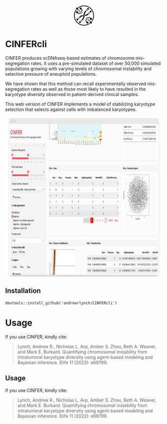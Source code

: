 
<!-- README.md is generated from README.Rmd. Please edit that file -->
<p align="center">
<img width="auto" height="64" src="www/CINFERLogo.svg">
</p>

# CINFERcli

CINFER produces scDNAseq-based estimates of chromosome mis-segregation
rates. It uses a pre-simulated dataset of over 50,000 simulated
populations growing with varying levels of chromosomal instability and
selective pressure of aneuploid populations.

We have shown that this method can recall experimentally observed
mis-segregation rates as well as those most likely to have resulted in
the karyotype diversity observed in patient-derived clinical samples.

This web version of CINFER implements a model of stabilizing karyotype
selection that selects against cells with imbalanced karyotypes.

<p align="center">

<img src="www/screenshot.png" width="auto" height="512"/>

</p>

## Installation

    devtools::install_github('andrewrlynch/CINFERcli')

# Usage

If you use CINFER, kindly cite:

> Lynch, Andrew R., Nicholas L. Arp, Amber S. Zhou, Beth A. Weaver, and
> Mark E. Burkard. Quantifying chromosomal instability from intratumoral
> karyotype diversity using agent-based modeling and Bayesian inference.
> Elife 11 (2022): e69799.

## Usage

If you use CINFER, kindly cite:

> Lynch, Andrew R., Nicholas L. Arp, Amber S. Zhou, Beth A. Weaver, and
> Mark E. Burkard. Quantifying chromosomal instability from intratumoral
> karyotype diversity using agent-based modeling and Bayesian inference.
> Elife 11 (2022): e69799.
